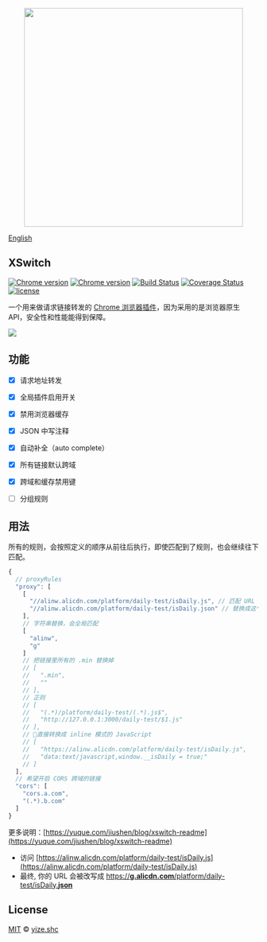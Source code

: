 <p align="center">
  <a href="https://chrome.google.com/webstore/detail/idkjhjggpffolpidfkikidcokdkdaogg">
    <img width="440" src="https://img.alicdn.com/tfs/TB1yll4lyqAXuNjy1XdXXaYcVXa-880-560.png">
  </a>
</p>

[English](./readme.en_US.md)

## XSwitch

[![Chrome version][badge-cws]][link-cws] [![Chrome version][badge-cws-count]][link-cws] [![Build Status][badge-travis]][link-travis] [![Coverage Status][badge-coverage]][link-coverage] [![license][badge-license]][link-xswitch]

一个用来做请求链接转发的 [Chrome 浏览器插件][link-cws]，因为采用的是浏览器原生 API，安全性和性能能得到保障。

<a href="https://chrome.google.com/webstore/detail/idkjhjggpffolpidfkikidcokdkdaogg">
  <img src="https://img.alicdn.com/tfs/TB1SNbynC_I8KJjy0FoXXaFnVXa-1672-1018.png">
</a>

## 功能

* [x] 请求地址转发
* [x] 全局插件启用开关
* [x] 禁用浏览器缓存
* [x] JSON 中写注释
* [x] 自动补全（auto complete）
* [x] 所有链接默认跨域
* [x] 跨域和缓存禁用键
* [ ] 分组规则


## 用法

所有的规则，会按照定义的顺序从前往后执行，即使匹配到了规则，也会继续往下匹配。
```js
{
  // proxyRules
  "proxy": [
    [
      "//alinw.alicdn.com/platform/daily-test/isDaily.js", // 匹配 URL
      "//alinw.alicdn.com/platform/daily-test/isDaily.json" // 替换成这个 URL
    ],
    // 字符串替换，会全局匹配
    [
      "alinw",
      "g"
    ]
    // 把链接里所有的 .min 替换掉
    // [
    //   ".min",
    //   ""
    // ],
    // 正则
    // [
    //   "(.*)/platform/daily-test/(.*).js$",
    //   "http://127.0.0.1:3000/daily-test/$1.js"
    // ],
    // 直接转换成 inline 模式的 JavaScript
    // [
    //   "https://alinw.alicdn.com/platform/daily-test/isDaily.js",
    //   "data:text/javascript,window.__isDaily = true;"
    // ]
  ],
  // 希望开启 CORS 跨域的链接
  "cors": [
    "cors.a.com",
    "(.*).b.com"
  ]
}
```

更多说明：[https://yuque.com/jiushen/blog/xswitch-readme](https://yuque.com/jiushen/blog/xswitch-readme)

* 访问 [https://alinw.alicdn.com/platform/daily-test/isDaily.js](https://alinw.alicdn.com/platform/daily-test/isDaily.js)
* 最终, 你的 URL 会被改写成 [https://<b>g.alicdn.com</b>/platform/daily-test/isDaily.<b>json</b>](https://g.alicdn.com/platform/daily-test/isDaily.json)

## License

[MIT](https://opensource.org/licenses/MIT) © [yize.shc](https://ithans.com)

[link-xswitch]: https://github.com/yize/xswitch
[link-cws]: https://chrome.google.com/webstore/detail/idkjhjggpffolpidfkikidcokdkdaogg
[link-me]: https://github.com/Microsoft/monaco-editor
[link-travis]: https://travis-ci.org/yize/xswitch
[link-coverage]: https://coveralls.io/github/yize/xswitch?branch=master
[badge-travis]: https://travis-ci.org/yize/xswitch.svg?branch=master
[badge-coverage]: https://coveralls.io/repos/github/yize/xswitch/badge.svg?branch=master
[badge-license]: https://img.shields.io/github/license/yize/xswitch.svg
[badge-cws]: https://img.shields.io/chrome-web-store/v/idkjhjggpffolpidfkikidcokdkdaogg.svg?label=chrome
[badge-cws-count]: https://img.shields.io/chrome-web-store/users/idkjhjggpffolpidfkikidcokdkdaogg.svg
